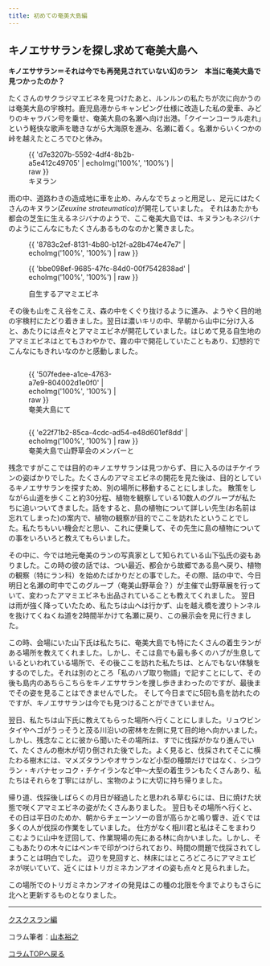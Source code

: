 ```yaml
---
title: 初めての奄美大島編
---
```

キノエササランを探し求めて奄美大島へ　
--
<b>キノエササラン＝それは今でも再発見されていない幻のラン　本当に奄美大島で見つかったのか？</b>

たくさんのサクラジマエビネを見つけたあと、ルンルンの私たちが次に向かうのは奄美大島の宇検村。鹿児島港からキャンピング仕様に改造した私の愛車、みどりのキャラバン号を乗せ、奄美大島の名瀬へ向け出港。「クイーンコーラル走れ」という軽快な歌声を聴きながら大海原を進み、名瀬に着く。名瀬からいくつかの峠を越えたところでひと休み。

<figure style="max-width: 300px;">
{{ 'd7e3207b-5592-4df4-8b2b-a5e412c49705' | echoImg('100%', '100%') | raw }}
<figcaption>キヌラン</figcaption>
</figure>

雨の中、道路わきの造成地に車を止め、みんなでちょっと用足し、足元にはたくさんのキヌラン(_Zeuxine strateumatica_)が開花していました。
それはあたかも都会の芝生に生えるネジバナのようで、ここ奄美大島では、キヌランもネジバナのようにこんなにもたくさんあるものなのかと驚きました。

<figure>
{{ '8783c2ef-8131-4b80-b12f-a28b474e47e7' | echoImg('100%', '100%') | raw }}

{{ 'bbe098ef-9685-47fc-84d0-00f7542838ad' | echoImg('100%', '100%') | raw }}
<figcaption>自生するアマミエビネ</figcaption>
</figure>

その後も山をこえ谷をこえ、森の中をくぐり抜けるように進み、ようやく目的地の宇検村にたどり着きました。翌日は濃いキリの中、早朝から山中に分け入ると、あたりには点々とアマミエビネが開花していました。はじめて見る自生地のアマミエビネはとてもさわやかで、霧の中で開花していたこともあり、幻想的でこんなにもきれいなのかと感動しました。

<figure style="float: left; max-width: 200px;">
{{ '507fedee-a1ce-4763-a7e9-804002d1e0f0' | echoImg('100%', '100%') | raw }}
<figcaption>奄美大島にて</figcaption>
</figure>

<figure style="float: left; max-width: 450px;">
{{ 'e22f71b2-85ca-4cdc-ad54-e48d601ef8dd' | echoImg('100%', '100%') | raw }}
<figcaption>奄美大島で山野草会のメンバーと</figcaption>
</figure>
<p style="clear: both;"></p>

残念ですがここでは目的のキノエササランは見つからず、目に入るのはチケイランの姿ばかりでした。たくさんのアマミエビネの開花を見た後は、目的としているキノエササランを探すため、別の場所に移動することにしました。
散策をしながら山道を歩くこと約30分程、植物を観察している10数人のグループが私たちに追いついてきました。話をすると、島の植物について詳しい先生(お名前は忘れてしまった)の案内で、植物の観察が目的でここを訪れたということでした。私たちもいい機会だと思い、これに便乗して、その先生に島の植物についての事をいろいろと教えてもらいました。

その中に、今では地元奄美のランの写真家として知られている山下弘氏の姿もありました。この時の彼の話では、つい最近、都会から故郷である島へ戻り、植物の観察（特にラン科）を始めたばかりだとの事でした。その際、話の中で、今日明日と名瀬の町中でこのグループ（奄美山野草会？）が主催で山野草展を行っていて、変わったアマミエビネも出品されていることも教えてくれました。
翌日は雨が強く降っていたため、私たちは山へは行かず、山を越え橋を渡りトンネルを抜けてくねくね道を2時間半かけて名瀬に戻り、この展示会を見に行きました。

この時、会場にいた山下氏は私たちに、奄美大島でも特にたくさんの着生ランがある場所を教えてくれました。しかし、そこは島でも最も多くのハブが生息しているといわれている場所で、その後ここを訪れた私たちは、とんでもない体験をするのでした。それは別のところ「私のハブ取り物語」で記すことにして、その後も島内のあちらこちらをキノエササランを捜し歩きまわったのですが、最後までその姿を見ることはできませんでした。
そして今日までに5回も島を訪れたのですが、キノエササランは今でも見つけることができていません。

翌日、私たちは山下氏に教えてもらった場所へ行くことにしました。リュウビンタイやヘゴがうっそうと茂る川沿いの密林を左側に見て目的地へ向かいました。
しかし、残念なことに彼から聞いたその場所は、すでに伐採がかなり進んでいて、たくさんの樹木が切り倒された後でした。よく見ると、伐採されてそこに横たわる樹木には、マメズタランやオサランなど小型の種類だけではなく、シコウラン・キバナセッコク・チケイランなど中～大型の着生ランもたくさんあり、私たちはそれらを丁寧にはがし、宝物のように大切に持ち帰りました。

帰り道、伐採後しばらくの月日が経過したと思われる草むらには、日に焼けた状態で咲くアマミエビネの姿がたくさんありました。
翌日もその場所へ行くと、その日は平日のためか、朝からチェーンソーの音が高らかと鳴り響き、近くでは多くの人が伐採の作業をしていました。
仕方がなく相川君と私はそこをまわりこむように山中を迂回して、作業現場の先にある林に向かいました。しかし、そこもあたりの木々にはペンキで印がつけられており、時間の問題で伐採されてしまうことは明白でした。
辺りを見回すと、林床にはところどころにアマミエビネが咲いていて、近くにはトリガミネカンアオイの姿も点々と見られました。

この場所でのトリガミネカンアオイの発見はこの種の北限を今までよりもさらに北へと更新するものとなりました。<hr />

[クスクスラン編](news/adventure_for_kusukusuran)

コラム筆者：[山本裕之](/columns/authors/yamamoto_hiroshi)

[コラムTOPへ戻る](news/list?tag=Column)

